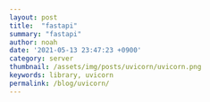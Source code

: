 ```yaml
---
layout: post
title:  "fastapi"
summary: "fastapi"
author: noah
date: '2021-05-13 23:47:23 +0900'
category: server
thumbnail: /assets/img/posts/uvicorn/uvicorn.png
keywords: library, uvicorn
permalink: /blog/uvicorn/
---
```

